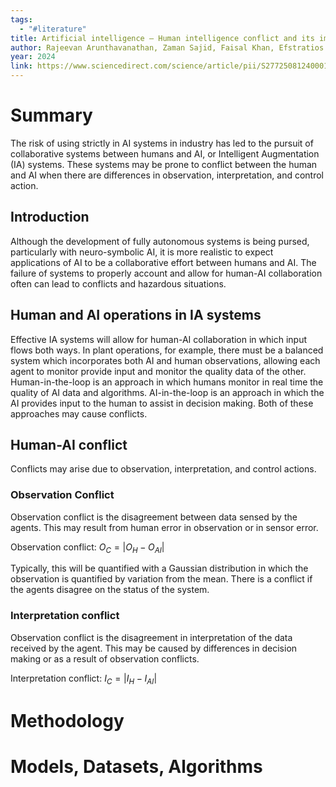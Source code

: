 ```yaml
---
tags:
  - "#literature"
title: Artificial intelligence – Human intelligence conflict and its impact on process system safety
author: Rajeevan Arunthavanathan, Zaman Sajid, Faisal Khan, Efstratios Pistikopoulos
year: 2024
link: https://www.sciencedirect.com/science/article/pii/S2772508124000139
---
```



# Summary
The risk of using strictly in AI systems in industry has led to the pursuit of collaborative systems between humans and AI, or Intelligent Augmentation (IA) systems. These systems may be prone to conflict between the human and AI when there are differences in observation, interpretation, and control action.

## Introduction
Although the development of fully autonomous systems is being pursed, particularly with neuro-symbolic AI, it is more realistic to expect applications of AI to be a collaborative effort between humans and AI. The failure of systems to properly account and allow for human-AI collaboration often can lead to conflicts and hazardous situations. 

## Human and AI operations in IA systems
Effective IA systems will allow for human-AI collaboration in which input flows both ways. In plant operations, for example, there must be a balanced system which incorporates both AI and human observations, allowing each agent to monitor provide input and monitor the quality data of the other. Human-in-the-loop is an approach in which humans monitor in real time the quality of AI data and algorithms. AI-in-the-loop is an approach in which the AI provides input to the human to assist in decision making. Both of these approaches may cause conflicts. 

## Human-AI conflict
Conflicts may arise due to observation, interpretation, and control actions.

### Observation Conflict
Observation conflict is the disagreement between data sensed by the agents. This may result from human error in observation or in sensor error. 

Observation conflict: $O_C=|O_H-O_{AI}|$

Typically, this will be quantified with a Gaussian distribution in which the observation is quantified by variation from the mean. There is a conflict if the agents disagree on the status of the system.

### Interpretation conflict 
Observation conflict is the disagreement in interpretation of the data  received by the agent. This may be caused by differences in decision making or as a result of observation conflicts. 

Interpretation conflict: $I_C=|I_H-I_{AI}|$


# Methodology


# Models, Datasets, Algorithms

